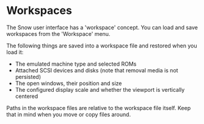 # Workspaces

The Snow user interface has a 'workspace' concept. You can load and save
workspaces from the 'Workspace' menu.

The following things are saved into a workspace file and restored when you
load it:

 * The emulated machine type and selected ROMs
 * Attached SCSI devices and disks (note that removal media is not persisted)
 * The open windows, their position and size
 * The configured display scale and whether the viewport is vertically centered

Paths in the workspace files are relative to the workspace file itself. Keep
that in mind when you move or copy files around.
